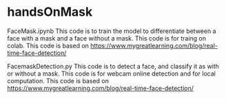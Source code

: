 # handsOnMask

FaceMask.ipynb
This code is to train the model to differentiate between a face with a mask and a face without a mask.
This code is for traing on colab.
This code is based on https://www.mygreatlearning.com/blog/real-time-face-detection/

FacemaskDetection.py
This code is to detect a face, and classify it as with or without a mask.
This code is for webcam online detection and for local computation.
This code is based on https://www.mygreatlearning.com/blog/real-time-face-detection/
